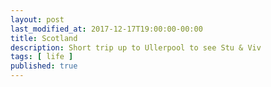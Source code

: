 ```yaml
---
layout: post
last_modified_at: 2017-12-17T19:00:00-00:00
title: Scotland
description: Short trip up to Ullerpool to see Stu & Viv
tags: [ life ]
published: true
---
```

